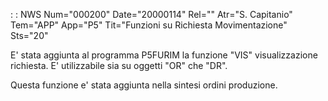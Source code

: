  :  : NWS Num="000200" Date="20000114" Rel="" Atr="S. Capitanio" Tem="APP" App="P5" Tit="Funzioni su Richiesta Movimentazione" Sts="20"

E' stata aggiunta al programma P5FURIM la funzione "VIS" visualizzazione richiesta. E' utilizzabile
sia su oggetti "OR" che "DR".

Questa funzione e' stata aggiunta nella sintesi ordini produzione.


